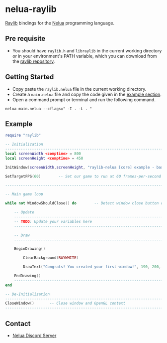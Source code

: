 # nelua-raylib
[Raylib](https://github.com/raysan5/raylib/) bindings for the [Nelua](https://github.com/edubart/nelua-lang) programming language.

## Pre requisite
- You should have ``raylib.h`` and ``libraylib`` in the current working directory or in your environment's PATH variable, which you can download from the [raylib repository](https://github.com/raysan5/raylib/releases/tag/3.7.0).

## Getting Started
- Copy paste the ``raylib.nelua`` file in the current working directory.
- Create a ``main.nelua`` file and copy the code given in the [example section](https://github.com/AKDev21/nelua-glfw#example).
- Open a command prompt or terminal and run the following command.
```
nelua main.nelua --cflags=" -I . -L . "
```

## Example
```lua
require "raylib"

-- Initialization
--------------------------------------------------------------------------------------
local screenWidth <comptime> = 800
local screenHeight <comptime> = 450

InitWindow(screenWidth,screenHeight, "raylib-nelua [core] example - basic window")

SetTargetFPS(60)        -- Set our game to run at 60 frames-per-second

--------------------------------------------------------------------------------------

-- Main game loop

while not WindowShouldClose() do        -- Detect window close button or ESC key

    -- Update
    ----------------------------------------------------------------------------------
    -- TODO: Update your variables here
    ----------------------------------------------------------------------------------

    -- Draw
    ----------------------------------------------------------------------------------

    BeginDrawing()

        ClearBackground(RAYWHITE)

        DrawText("Congrats! You created your first window!", 190, 200, 20, LIGHTGRAY)

    EndDrawing()
    -----------------------------------------------------------------------------------
end

-- De-Initialization
-------------------------------------------------------------------------------------
CloseWindow()       -- Close window and OpenGL context
-------------------------------------------------------------------------------------

```

## Contact
- [Nelua Discord Server](https://discord.com/invite/7aaGeG7)
